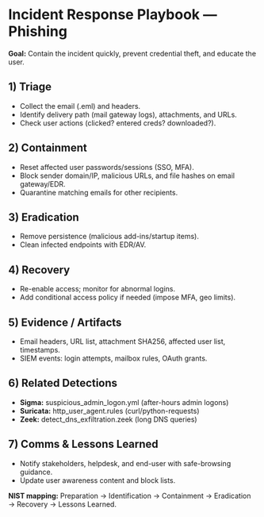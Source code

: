 # Incident Response Playbook — Phishing

**Goal:** Contain the incident quickly, prevent credential theft, and educate the user.

## 1) Triage
- Collect the email (.eml) and headers.
- Identify delivery path (mail gateway logs), attachments, and URLs.
- Check user actions (clicked? entered creds? downloaded?).

## 2) Containment
- Reset affected user passwords/sessions (SSO, MFA).
- Block sender domain/IP, malicious URLs, and file hashes on email gateway/EDR.
- Quarantine matching emails for other recipients.

## 3) Eradication
- Remove persistence (malicious add-ins/startup items).
- Clean infected endpoints with EDR/AV.

## 4) Recovery
- Re-enable access; monitor for abnormal logins.
- Add conditional access policy if needed (impose MFA, geo limits).

## 5) Evidence / Artifacts
- Email headers, URL list, attachment SHA256, affected user list, timestamps.
- SIEM events: login attempts, mailbox rules, OAuth grants.

## 6) Related Detections
- **Sigma:** suspicious_admin_logon.yml (after-hours admin logons)
- **Suricata:** http_user_agent.rules (curl/python-requests)
- **Zeek:** detect_dns_exfiltration.zeek (long DNS queries)

## 7) Comms & Lessons Learned
- Notify stakeholders, helpdesk, and end-user with safe-browsing guidance.
- Update user awareness content and block lists.

**NIST mapping:** Preparation → Identification → Containment → Eradication → Recovery → Lessons Learned.
